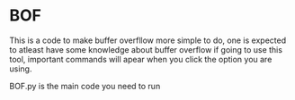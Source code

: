 # BOF
This is a code to make buffer overfllow more simple to do, one is expected to atleast have some knowledge about buffer overflow if going to use this tool, important commands will apear when you click the option you are using.

BOF.py is the main code you need to run 
